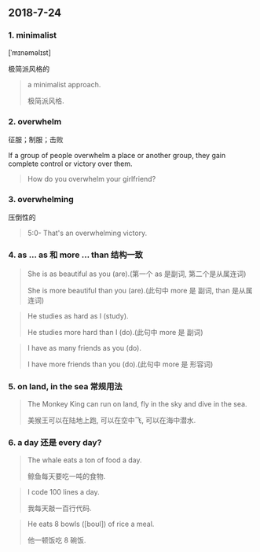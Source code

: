## 2018-7-24

### 1. minimalist

[ˈmɪnəməlɪst]

极简派风格的

> a minimalist approach.
> 
> 极简派风格.

### 2. overwhelm

征服；制服；击败

If a group of people overwhelm a place or another group, they gain complete control or victory over them.

> How do you overwhelm your girlfriend?

### 3. overwhelming

压倒性的

> 5:0- That's an overwhelming victory.

### 4. as ... as 和 more ... than 结构一致

> She is as beautiful as you (are).(第一个 as 是副词, 第二个是从属连词)
> 
> She is more beautiful than you (are).(此句中 more 是 副词, than 是从属连词)

> He studies as hard as I (study).
>
> He studies more hard than I (do).(此句中 more 是 副词)

> I have as many friends as you (do).
> 
> I have more friends than you (do).(此句中 more 是 形容词)


### 5. on land, in the sea 常规用法

> The Monkey King can run on land, fly in the sky and dive in the sea.
>
> 美猴王可以在陆地上跑, 可以在空中飞, 可以在海中潜水.

### 6. a day 还是 every day?

> The whale eats a ton of food a day.
> 
> 鲸鱼每天要吃一吨的食物.

> I code 100 lines a day.
> 
> 我每天敲一百行代码.

> He eats 8 bowls ([boʊl]) of rice a meal.
> 
> 他一顿饭吃 8 碗饭.

